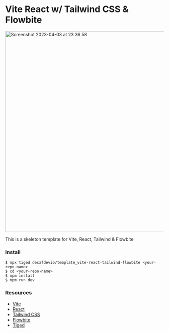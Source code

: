 # Vite React w/ Tailwind CSS & Flowbite

<img width="640" alt="Screenshot 2023-04-03 at 23 36 58" src="https://user-images.githubusercontent.com/96788931/229644308-9c7be1fc-29f7-42aa-ab0b-4eef60fa8fe2.png">

This is a skeleton template for Vite, React, Tailwind & Flowbite

### Install

```
$ npx tiged decafdevio/template_vite-react-tailwind-flowbite <your-repo-name>
$ cd <your-repo-name>
$ npm install
$ npm run dev
```

### Resources

- [Vite](https://vitejs.dev/)
- [React](https://react.dev/)
- [Tailwind CSS](https://tailwindcss.com/)
- [Flowbite](https://flowbite.com)
- [Tiged](https://github.com/tiged/tiged)
